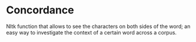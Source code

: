 # Concordance

Nltk function that allows to see the characters on both sides of the word; an easy way to investigate the context of a certain word across a corpus.